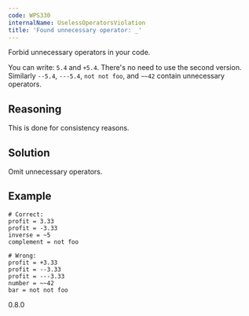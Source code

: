 ```yaml
---
code: WPS330
internalName: UselessOperatorsViolation
title: 'Found unnecessary operator: _'
---
```


Forbid unnecessary operators in your code.

You can write: `5.4` and `+5.4`. There's no need to use the second
version. Similarly `--5.4`, `---5.4`, `not not foo`, and `~~42` contain
unnecessary operators.

## Reasoning
This is done for consistency reasons.

## Solution
Omit unnecessary operators.

## Example

    # Correct:
    profit = 3.33
    profit = -3.33
    inverse = ~5
    complement = not foo
    
    # Wrong:
    profit = +3.33
    profit = --3.33
    profit = ---3.33
    number = ~~42
    bar = not not foo

<div class="versionadded">

0.8.0

</div>